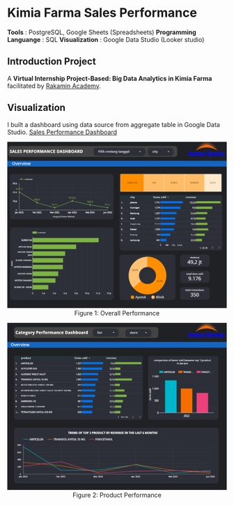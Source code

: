 # **Kimia Farma Sales Performance**

**Tools**                   : PostgreSQL, Google Sheets (Spreadsheets)
**Programming Languange**   : SQL
**Visualization**           : Google Data Studio (Looker studio)

## **Introduction Project**
A **Virtual Internship Project-Based: Big Data Analytics in Kimia Farma** facilitated by [Rakamin Academy](https://www.rakamin.com/).

## **Visualization**
I built a dashboard using data source from aggregate table in Google Data Studio. 
[Sales Performance Dashboard](https://lookerstudio.google.com/reporting/7485a9b0-8dfd-46c0-bff0-7d059838829a/page/EXaYD)
   <p align="center">
    <img width="958" alt="Screen Shot 2022-08-02 at 17 14 27" src="https://github.com/iisandini/kimia_farma_sales_performance/blob/main/Dashboard%201%20%20-%20Overall%20Performance.png"><br>
    Figure 1: Overall Performance
   </p>
  <p align="center">
    <img width="958" alt="Screen Shot 2022-08-02 at 17 14 27" src="https://github.com/iisandini/kimia_farma_sales_performance/blob/main/Dashboard%202%20-%20Product%20Performance.png"><br>
    Figure 2: Product Performance
   </p>
